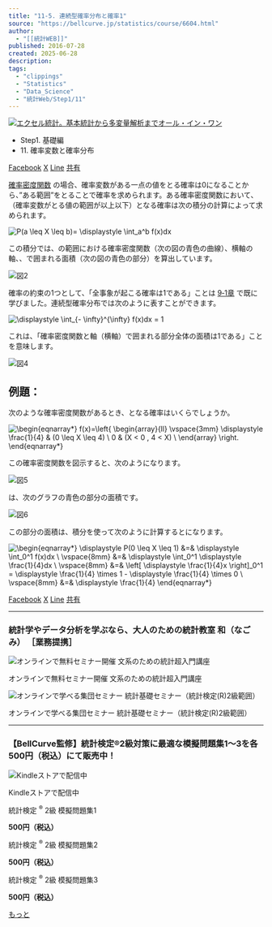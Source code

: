 ```yaml
---
title: "11-5. 連続型確率分布と確率1"
source: "https://bellcurve.jp/statistics/course/6604.html"
author:
  - "[[統計WEB]]"
published: 2016-07-28
created: 2025-06-28
description:
tags:
  - "clippings"
  - "Statistics"
  - "Data_Science"
  - "統計Web/Step1/11"
---
```

[![エクセル統計。基本統計から多変量解析までオール・イン・ワン](https://bellcurve.jp/statistics/wp-content/uploads/2024/09/statistics02_a_ver3.png "エクセル統計。基本統計から多変量解析までオール・イン・ワン")](https://bellcurve.jp/ex/)

- Step1. 基礎編
- 11\. 確率変数と確率分布

[Facebook](https://bellcurve.jp/#facebook "Facebook") [X](https://bellcurve.jp/#x "X") [Line](https://bellcurve.jp/#line "Line") [共有](https://www.addtoany.com/share#url=https%3A%2F%2Fbellcurve.jp%2Fstatistics%2Fcourse%2F6604.html&title=11-5.%20%E9%80%A3%E7%B6%9A%E5%9E%8B%E7%A2%BA%E7%8E%87%E5%88%86%E5%B8%83%E3%81%A8%E7%A2%BA%E7%8E%871)

[確率密度関数](https://bellcurve.jp/statistics/glossary/811.html) の場合、確率変数がある一点の値をとる確率は0になることから、”ある範囲”をとることで確率を求められます。ある確率密度関数において、（確率変数がとる値の範囲が以上以下）となる確率は次の積分の計算によって求められます。

![ P(a \leq X \leq b)= \displaystyle \int_a^b f(x)dx ](https://bellcurve.jp/statistics/wp-content/ql-cache/quicklatex.com-b1ce2109227dd1a8c0bab6ec3fbae6b8_l3.svg "Rendered by QuickLaTeX.com")

この積分では、の範囲における確率密度関数（次の図の青色の曲線）、横軸の軸、、で囲まれる面積（次の図の青色の部分）を算出しています。

![図2](https://bellcurve.jp/statistics/wp-content/uploads/2016/07/2b530e80c7d0de90885e285c5d798063-17.png)

確率の約束の1つとして、「全事象が起こる確率は1である」ことは [9‐1章](https://bellcurve.jp/statistics/course/6339.html) で既に学びました。連続型確率分布では次のように表すことができます。

![ \displaystyle \int_{- \infty}^{\infty} f(x)dx = 1 ](https://bellcurve.jp/statistics/wp-content/ql-cache/quicklatex.com-81b4237822fecbd1d1f148bc19253d49_l3.svg "Rendered by QuickLaTeX.com")

これは、「確率密度関数と軸（横軸）で囲まれる部分全体の面積は1である」ことを意味します。

![図4](https://bellcurve.jp/statistics/wp-content/uploads/2016/07/3a4f695a458cb0ac0aceaa2eb13ac2dd-6.png)

## 例題：

次のような確率密度関数があるとき、となる確率はいくらでしょうか。

![ \begin{eqnarray*} f(x)=\left\{ \begin{array}{ll}  \vspace{3mm} \displaystyle \frac{1}{4} & (0 \leq X \leq 4) \\ 0 & (X < 0 , 4 < X) \\ \end{array} \right. \end{eqnarray*} ](https://bellcurve.jp/statistics/wp-content/ql-cache/quicklatex.com-9623416facd2d40d2c4a95330a991cae_l3.svg "Rendered by QuickLaTeX.com")

この確率密度関数を図示すると、次のようになります。

![図5](https://bellcurve.jp/statistics/wp-content/uploads/2016/07/f96d9b4281f6d16b3c7589aed5a17be5-2.png)

は、次のグラフの青色の部分の面積です。

![図6](https://bellcurve.jp/statistics/wp-content/uploads/2016/07/94ed160662be198949535a112047e9b4-1.png)

この部分の面積は、積分を使って次のように計算するとになります。

![ \begin{eqnarray*} \displaystyle P(0 \leq X \leq 1) &=& \displaystyle \int_0^1 f(x)dx \\ \vspace{8mm} &=& \displaystyle \int_0^1 \displaystyle \frac{1}{4}dx  \\ \vspace{8mm} &=& \left[ \displaystyle \frac{1}{4}x \right]_0^1 = \displaystyle \frac{1}{4} \times 1 - \displaystyle \frac{1}{4} \times 0 \\ \vspace{8mm} &=& \displaystyle \frac{1}{4} \end{eqnarray*} ](https://bellcurve.jp/statistics/wp-content/ql-cache/quicklatex.com-de168092579edafacabf7ef1b4a5db2e_l3.svg "Rendered by QuickLaTeX.com")

[Facebook](https://bellcurve.jp/#facebook "Facebook") [X](https://bellcurve.jp/#x "X") [Line](https://bellcurve.jp/#line "Line") [共有](https://www.addtoany.com/share#url=https%3A%2F%2Fbellcurve.jp%2Fstatistics%2Fcourse%2F6604.html&title=11-5.%20%E9%80%A3%E7%B6%9A%E5%9E%8B%E7%A2%BA%E7%8E%87%E5%88%86%E5%B8%83%E3%81%A8%E7%A2%BA%E7%8E%871)

---

### 統計学やデータ分析を学ぶなら、大人のための統計教室 和（なごみ） ［業務提携］

![オンラインで無料セミナー開催 文系のための統計超入門講座](https://bellcurve.jp/statistics/wp-content/uploads/2025/05/toukeicyounyumon.png)

オンラインで無料セミナー開催 文系のための統計超入門講座

![オンラインで学べる集団セミナー 統計基礎セミナー（統計検定(R)2級範囲）](https://bellcurve.jp/statistics/wp-content/uploads/2025/05/toukeikiso.png)

オンラインで学べる集団セミナー 統計基礎セミナー（統計検定(R)2級範囲）

---

### 【BellCurve監修】統計検定®2級対策に最適な模擬問題集1～3を各500円（税込）にて販売中！

![Kindleストアで配信中](https://bellcurve.jp/statistics/wp-content/uploads/2018/07/bnr_kindle.png)

Kindleストアで配信中

統計検定 <sup>®</sup> 2級 模擬問題集1

**500円（税込）**  

統計検定 <sup>®</sup> 2級 模擬問題集2

**500円（税込）**  

統計検定 <sup>®</sup> 2級 模擬問題集3

**500円（税込）**  

[もっと](https://bellcurve.jp/statistics/course/#addtoany "すべてを表示")